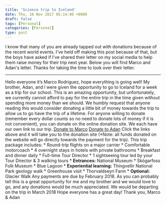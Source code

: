 ```yaml
---
title: 'Science trip to Iceland'
date: Thu, 16 Nov 2017 05:14:40 +0000
draft: false
tags: [Personal]
categories: [Personal]
type: post
---
```


I know that many of you are already tapped out with donations because of the recent world events. I've held off making this post because of that, but the boys have asked if I've shared their letter on my social media to help them raise money for their trip next year. Below you will find Marco and Adan's letter. Thanks for taking the time to look over their letter.

* * *

Hello everyone it’s Marco Rodriguez, hope everything is going well! My brother, Adan, and I were given the opportunity to go to Iceland for a week as a trip for our school. This is an amazing opportunity, but unfortunately, we currently cannot afford to pay for the entire trip in the time given without spending more money than we should. We humbly request that anyone reading this would consider donating a little bit of money towards the trip to allow us to go have the trip of a lifetime. For anyone willing to donate (remember every dollar counts so no need to donate lots of money if it is not convenient), you can donate on the online donation site. We each have our own link to our trip. [Donate to Marco](http://personal.eftours.com/secure/make-donation.aspx?poid=D3E3327D&utm_medium=web&utm_source=paxsecure&utm_campaign=fundraising) [Donate to Adan](http://personal.eftours.com/secure/make-donation.aspx?poid=D3E33273&utm_medium=web&utm_source=paxsecure&utm_campaign=fundraising) Click the links above and it will take you to the donation site (\*Note: all funds donated on the website will go directly towards the payment for the trip). This trip package includes: \* Round-trip flights on a major carrier \* Comfortable motorcoach \* 4 overnight stays in hotels with private bathrooms \* Breakfast and dinner daily \* Full-time Tour Director \* 1 sightseeing tour led by your Tour Director & 3 walking tours \* **Entrances:** National Museum \* Skógarfoss Folk Museum \* Blue Lagoon \* **Experiential learning:** Thingvellir National Park geology walk \* Greenhouse visit \* Thorvaldseyri Farm \* **Optional:** Glacier Walk Any payments are due by February 2018. As you can probably tell this is a great opportunity for me and my brother and we would love to go, and any donations would be much appreciated. We would be departing on the trip in March 2018 Hope everyone has a great day! Thank you, Marco & Adan